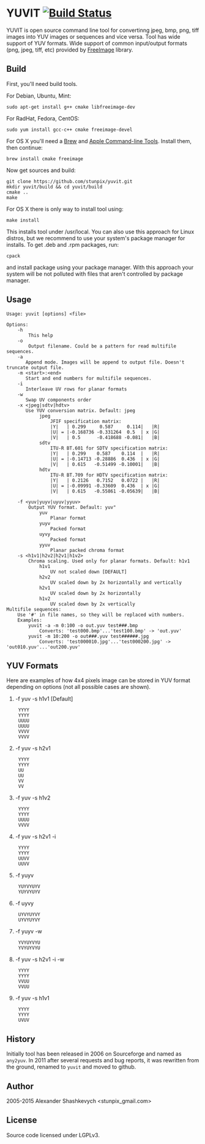 YUVIT [![Build Status](https://travis-ci.org/stunpix/yuvit.svg)](https://travis-ci.org/stunpix/yuvit)
=====

YUVIT is open source command line tool for convertinng jpeg, bmp, png, tiff images into YUV images or sequences and vice versa. Tool has wide support of YUV formats. Wide support of common input/output formats (png, jpeg, tiff, etc) provided by [FreeImage][1] library. 

[1]: http://freeimage.sf.net

Build
-----

First, you'll need build tools.

For Debian, Ubuntu, Mint:

    sudo apt-get install g++ cmake libfreeimage-dev

For RadHat, Fedora, CentOS:

    sudo yum install gcc-c++ cmake freeimage-devel

For OS X you'll need a [Brew][1] and [Apple Command-line Tools][2]. Install them, then continue:

[1]: http://brew.sh/
[2]: https://developer.apple.com/downloads/

    brew install cmake freeimage

Now get sources and build:

    git clone https://github.com/stunpix/yuvit.git
    mkdir yuvit/build && cd yuvit/build
    cmake ..
    make

For OS X there is only way to install tool using:

    make install

This installs tool under /usr/local. You can also use this approach for Linux distros, but we recommend to use your system's package manager for installs. To get .deb and .rpm packages, run:

    cpack

and install package using your package manager. With this approach your system will be not polluted with files that aren't controlled by package manager.

Usage
-----

    Usage: yuvit [options] <file>

    Options:
        -h
            This help
        -o
            Output filename. Could be a pattern for read multifile sequences.
        -a
           Append mode. Images will be append to output file. Doesn't truncate output file.
        -m <start>:<end>
           Start and end numbers for multifile sequences.
        -i
           Interleave UV rows for planar formats
        -w
           Swap UV components order
        -x <jpeg|sdtv|hdtv>
           Use YUV conversion matrix. Default: jpeg
                jpeg
                    JFIF specification matrix:
                    |Y|   | 0.299     0.587     0.114|   |R|
                    |U| = |-0.168736 -0.331264  0.5  | x |G|
                    |V|   | 0.5      -0.418688 -0.081|   |B|
                sdtv
                    ITU-R BT.601 for SDTV specification matrix:
                    |Y|   | 0.299    0.587    0.114  |   |R|
                    |U| = |-0.14713 -0.28886  0.436  | x |G|
                    |V|   | 0.615   -0.51499 -0.10001|   |B|
                hdtv
                    ITU-R BT.709 for HDTV specification matrix:
                    |Y|   | 0.2126   0.7152   0.0722 |   |R|
                    |U| = |-0.09991 -0.33609  0.436  | x |G|
                    |V|   | 0.615   -0.55861 -0.05639|   |B|

        -f <yuv|yuyv|uyuv|yyuv>
            Output YUV format. Default: yuv"
                yuv
                    Planar format
                yuyv
                    Packed format
                uyvy
                    Packed format
                yyuv
                    Planar packed chroma format
        -s <h1v1|h2v2|h2v1|h1v2>
            Chroma scaling. Used only for planar formats. Default: h1v1
                h1v1
                    UV not scaled down [DEFAULT]
                h2v2
                    UV scaled down by 2x horizontally and vertically
                h2v1
                    UV scaled down by 2x horizontally
                h1v2
                    UV scaled down by 2x vertically
    Multifile sequences:
        Use '#' in file names, so they will be replaced with numbers.
        Examples:
            yuvit -a -m 0:100 -o out.yuv test###.bmp
                Converts: 'test000.bmp'...'test100.bmp' -> 'out.yuv'
            yuvit -m 10:200 -o out###.yuv test######.jpg
                Converts: 'test000010.jpg'...'test000200.jpg' -> 'out010.yuv'...'out200.yuv'

YUV Formats
-----------

Here are examples of how 4x4 pixels image can be stored in YUV format depending on options (not all possible cases are shown).
 
1) -f yuv -s h1v1 [Default]

        YYYY
        YYYY
        UUUU
        UUUU
        VVVV
        VVVV

2) -f yuv -s h2v1

        YYYY
        YYYY
        UU
        UU
        VV
        VV

3) -f yuv -s h1v2

        YYYY
        YYYY
        UUUU
        VVVV

4) -f yuv -s h2v1 -i

        YYYY
        YYYY
        UUVV
        UUVV

5) -f yuyv

        YUYVYUYV
        YUYVYUYV

6) -f uyvy

        UYVYUYVY
        UYVYUYVY

7) -f yuyv -w

        YVYUYVYU
        YVYUYVYU

8) -f yuv -s h2v1 -i -w

        YYYY
        YYYY
        VVUU
        VVUU

9) -f yuv -s h1v1

        YYYY
        YYYY
        UVUV

History
-------

Initially tool has been released in 2006 on Sourceforge and named as `any2yuv`. In 2011 after several requests and bug reports, it was rewritten from the ground, renamed to `yuvit` and moved to github.


Author
------

2005-2015 Alexander Shashkevych <stunpix_gmail.com>

License
-------

Source code licensed under LGPLv3.
